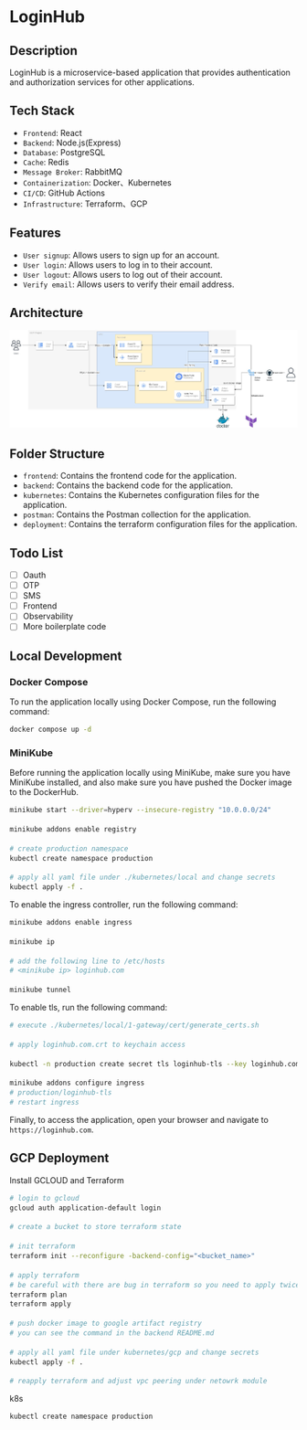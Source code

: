 # LoginHub

## Description

LoginHub is a microservice-based application that provides authentication and authorization services for other applications.

## Tech Stack

- `Frontend`: React
- `Backend`: Node.js(Express)
- `Database`: PostgreSQL
- `Cache`: Redis
- `Message Broker`: RabbitMQ
- `Containerization`: Docker、Kubernetes
- `CI/CD`: GitHub Actions
- `Infrastructure`: Terraform、GCP

## Features

- `User signup`: Allows users to sign up for an account.
- `User login`: Allows users to log in to their account.
- `User logout`: Allows users to log out of their account.
- `Verify email`: Allows users to verify their email address.

## Architecture

![Architecture](./docs/architecture.jpg)

## Folder Structure

- `frontend`: Contains the frontend code for the application.
- `backend`: Contains the backend code for the application.
- `kubernetes`: Contains the Kubernetes configuration files for the application.
- `postman`: Contains the Postman collection for the application.
- `deployment`: Contains the terraform configuration files for the application.

## Todo List

- [ ] Oauth
- [ ] OTP
- [ ] SMS
- [ ] Frontend
- [ ] Observability
- [ ] More boilerplate code

## Local Development

### Docker Compose

To run the application locally using Docker Compose, run the following command:

```bash
docker compose up -d
```

### MiniKube

Before running the application locally using MiniKube, make sure you have MiniKube installed, and also make sure you have pushed the Docker image to the DockerHub.

```bash
minikube start --driver=hyperv --insecure-registry "10.0.0.0/24"

minikube addons enable registry

# create production namespace
kubectl create namespace production

# apply all yaml file under ./kubernetes/local and change secrets
kubectl apply -f .
```

To enable the ingress controller, run the following command:

```bash
minikube addons enable ingress

minikube ip 

# add the following line to /etc/hosts
# <minikube ip> loginhub.com

minikube tunnel
```

To enable tls, run the following command:

```bash
# execute ./kubernetes/local/1-gateway/cert/generate_certs.sh

# apply loginhub.com.crt to keychain access

kubectl -n production create secret tls loginhub-tls --key loginhub.com.key --cert loginhub.com.crt

minikube addons configure ingress
# production/loginhub-tls 
# restart ingress
```

Finally, to access the application, open your browser and navigate to `https://loginhub.com`.

## GCP Deployment

Install GCLOUD and Terraform

```bash
# login to gcloud
gcloud auth application-default login

# create a bucket to store terraform state

# init terraform
terraform init --reconfigure -backend-config="<bucket_name>"

# apply terraform
# be careful with there are bug in terraform so you need to apply twice
terraform plan
terraform apply

# push docker image to google artifact registry
# you can see the command in the backend README.md

# apply all yaml file under kubernetes/gcp and change secrets
kubectl apply -f .

# reapply terraform and adjust vpc peering under netowrk module
```

k8s

```bash
kubectl create namespace production
```
